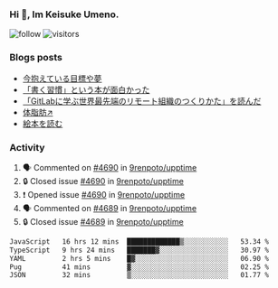 ### Hi 👋, Im Keisuke Umeno.

<!--
**9renpoto/9renpoto** is a ✨ _special_ ✨ repository because its `README.md` (this file) appears on your GitHub profile.

Here are some ideas to get you started:

- 🔭 I’m currently working on ...
- 🌱 I’m currently learning ...
- 👯 I’m looking to collaborate on ...
- 🤔 I’m looking for help with ...
- 💬 Ask me about ...
- 📫 How to reach me: ...
- 😄 Pronouns: ...
- ⚡ Fun fact: ...
-->

![follow](https://img.shields.io/github/followers/9renpoto?label=Follow&style=social)
![visitors](https://komarev.com/ghpvc/?username=9renpoto&label=Profile%20views&color=0e75b6&style=flat)

### Blogs posts

<!-- BLOG-POST-LIST:START -->
- [今抱えている目標や夢](https://9renpoto.win/entry/2024/12/02/objective)
- [「書く習慣」という本が面白かった](https://9renpoto.win/entry/2024/11/11/leave_a_feeling_sad)
- [「GitLabに学ぶ世界最先端のリモート組織のつくりかた」を読んだ](https://9renpoto.win/entry/2024/09/10/remote_organization)
- [体脂肪↗](https://9renpoto.win/entry/2024/08/12/gaining_fat)
- [絵本を読む](https://9renpoto.win/entry/2024/07/26/picture_book)
<!-- BLOG-POST-LIST:END -->

### Activity

<!--START_SECTION:activity-->
1. 🗣 Commented on [#4690](https://github.com/9renpoto/upptime/issues/4690#issuecomment-2529597336) in [9renpoto/upptime](https://github.com/9renpoto/upptime)
2. 🔒 Closed issue [#4690](https://github.com/9renpoto/upptime/issues/4690) in [9renpoto/upptime](https://github.com/9renpoto/upptime)
3. ❗ Opened issue [#4690](https://github.com/9renpoto/upptime/issues/4690) in [9renpoto/upptime](https://github.com/9renpoto/upptime)
4. 🗣 Commented on [#4689](https://github.com/9renpoto/upptime/issues/4689#issuecomment-2529314620) in [9renpoto/upptime](https://github.com/9renpoto/upptime)
5. 🔒 Closed issue [#4689](https://github.com/9renpoto/upptime/issues/4689) in [9renpoto/upptime](https://github.com/9renpoto/upptime)
<!--END_SECTION:activity-->

<!--START_SECTION:waka-->

```txt
JavaScript   16 hrs 12 mins  █████████████▒░░░░░░░░░░░   53.34 %
TypeScript   9 hrs 24 mins   ███████▓░░░░░░░░░░░░░░░░░   30.97 %
YAML         2 hrs 5 mins    █▓░░░░░░░░░░░░░░░░░░░░░░░   06.90 %
Pug          41 mins         ▓░░░░░░░░░░░░░░░░░░░░░░░░   02.25 %
JSON         32 mins         ▒░░░░░░░░░░░░░░░░░░░░░░░░   01.77 %
```

<!--END_SECTION:waka-->
